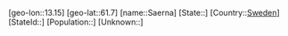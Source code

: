 ﻿---
location: [61.7,13.15]
type: City
tags:
- geo/City


SpocWebEntityId: 34724
isDeleted: false
confidential: public

---
[geo-lon::13.15]
[geo-lat::61.7]
[name::Saerna]
[State::]
[Country::[Sweden](geo/Continent/Europe/Sweden.md)]
[StateId::]
[Population::]
[Unknown::]

